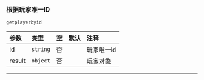 ### 根据玩家唯一ID
`getplayerbyid`

| 参数   | 类型     | 空   | 默认 | 注释       |
| :----- | :------- | :--- | :--- | :--------- |
| id     | `string` | 否   |      | 玩家唯一id |
| result | `object` | 否   |      | 玩家对象   |

------------


